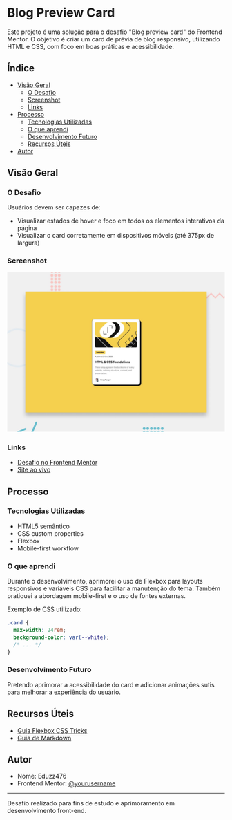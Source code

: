 # Blog Preview Card

Este projeto é uma solução para o desafio "Blog preview card" do Frontend Mentor. O objetivo é criar um card de prévia de blog responsivo, utilizando HTML e CSS, com foco em boas práticas e acessibilidade.

## Índice

- [Visão Geral](#visão-geral)
  - [O Desafio](#o-desafio)
  - [Screenshot](#screenshot)
  - [Links](#links)
- [Processo](#processo)
  - [Tecnologias Utilizadas](#tecnologias-utilizadas)
  - [O que aprendi](#o-que-aprendi)
  - [Desenvolvimento Futuro](#desenvolvimento-futuro)
  - [Recursos Úteis](#recursos-úteis)
- [Autor](#autor)

## Visão Geral

### O Desafio

Usuários devem ser capazes de:

- Visualizar estados de hover e foco em todos os elementos interativos da página
- Visualizar o card corretamente em dispositivos móveis (até 375px de largura)

### Screenshot

![](preview.jpg)

### Links

- [Desafio no Frontend Mentor](https://www.frontendmentor.io/challenges/blog-preview-card-ckPaj01IcS)
- [Site ao vivo](#) <!-- Adicione o link do deploy aqui -->

## Processo

### Tecnologias Utilizadas

- HTML5 semântico
- CSS custom properties
- Flexbox
- Mobile-first workflow

### O que aprendi

Durante o desenvolvimento, aprimorei o uso de Flexbox para layouts responsivos e variáveis CSS para facilitar a manutenção do tema. Também pratiquei a abordagem mobile-first e o uso de fontes externas.

Exemplo de CSS utilizado:

```css
.card {
  max-width: 24rem;
  background-color: var(--white);
  /* ... */
}
```

### Desenvolvimento Futuro

Pretendo aprimorar a acessibilidade do card e adicionar animações sutis para melhorar a experiência do usuário.

## Recursos Úteis

- [Guia Flexbox CSS Tricks](https://css-tricks.com/snippets/css/a-guide-to-flexbox/)
- [Guia de Markdown](https://www.markdownguide.org/)

## Autor

- Nome: Eduzz476
- Frontend Mentor: [@yourusername](https://www.frontendmentor.io/profile/yourusername)

---

Desafio realizado para fins de estudo e aprimoramento em desenvolvimento front-end.
